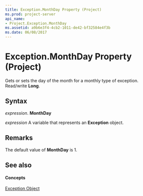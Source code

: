 ```yaml
---
title: Exception.MonthDay Property (Project)
ms.prod: project-server
api_name:
- Project.Exception.MonthDay
ms.assetid: a9b6e3f4-4cb2-1011-de42-bf32584e4f3b
ms.date: 06/08/2017
---
```



# Exception.MonthDay Property (Project)

Gets or sets the day of the month for a monthly type of exception. Read/write **Long**.


## Syntax

 _expression_. **MonthDay**

 _expression_ A variable that represents an **Exception** object.


## Remarks

The default value of **MonthDay** is 1.


## See also


#### Concepts


[Exception Object](exception-object-project.md)
